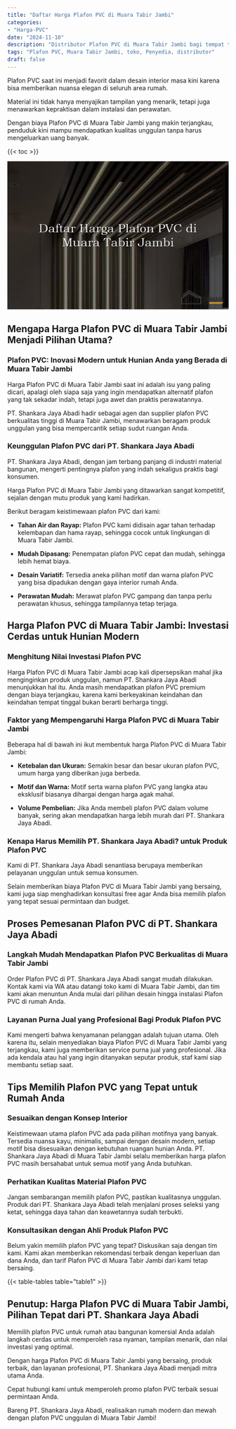 ```yaml
---
title: "Daftar Harga Plafon PVC di Muara Tabir Jambi"
categories: 
- "Harga-PVC"
date: "2024-11-10"
description: "Distributor Plafon PVC di Muara Tabir Jambi bagi tempat tinggal, perkantoran, serta ritel. Produk berkualitas, beragam motif, pilihan warna modern, beserta layanan instalasi ditangani oleh tenaga ahli ahli serta garansi resmi!|Servis penjualan Plafon PVC di Muara Tabir Jambi untuk keperluan tempat tinggal, perkantoran, atau ritel, beserta produk berkualitas dan penempatan oleh teknisi ahli dan kepastian resmi.|Pilihan Plafon PVC di Muara Tabir Jambi yang terbukti untuk rumah, office, serta ritel, dengan material terbaik dan penempatan oleh tim ahli serta garansi resmi.|Distribusi Plafon PVC di Muara Tabir Jambi bagi tempat tinggal, perkantoran, serta toko, beserta panel terbaik dan instalasi ditangani oleh tim profesional, disertai beserta jaminan resmi.}"
tags: "Plafon PVC, Muara Tabir Jambi, toko, Penyedia, distributor"
draft: false
---
```


Plafon PVC saat ini menjadi favorit dalam desain interior masa kini karena bisa memberikan nuansa elegan di seluruh area rumah.

Material ini tidak hanya menyajikan tampilan yang menarik, tetapi juga menawarkan kepraktisan dalam instalasi dan perawatan.

Dengan biaya Plafon PVC di Muara Tabir Jambi yang makin terjangkau, penduduk kini mampu mendapatkan kualitas unggulan tanpa harus mengeluarkan uang banyak.

{{< toc >}}

![Daftar Harga Plafon PVC di Muara Tabir Jambi](/images/Harga-PVC/Daftar-Harga-Plafon-PVC-di-Muara-Tabir-Jambi.png)


## Mengapa Harga Plafon PVC di Muara Tabir Jambi Menjadi Pilihan Utama?

### Plafon PVC: Inovasi Modern untuk Hunian Anda yang Berada di Muara Tabir Jambi

Harga Plafon PVC di Muara Tabir Jambi saat ini adalah isu yang paling dicari, apalagi oleh siapa saja yang ingin mendapatkan alternatif plafon yang tak sekadar indah, tetapi juga awet dan praktis perawatannya.

PT. Shankara Jaya Abadi hadir sebagai agen dan supplier plafon PVC berkualitas tinggi di Muara Tabir Jambi, menawarkan beragam produk unggulan yang bisa mempercantik setiap sudut ruangan Anda.

### Keunggulan Plafon PVC dari PT. Shankara Jaya Abadi

PT. Shankara Jaya Abadi, dengan jam terbang panjang di industri material bangunan, mengerti pentingnya plafon yang indah sekaligus praktis bagi konsumen.

Harga Plafon PVC di Muara Tabir Jambi yang ditawarkan sangat kompetitif, sejalan dengan mutu produk yang kami hadirkan.

Berikut beragam keistimewaan plafon PVC dari kami:

- **Tahan Air dan Rayap:** Plafon PVC kami didisain agar tahan terhadap kelembapan dan hama rayap, sehingga cocok untuk lingkungan di Muara Tabir Jambi.

- **Mudah Dipasang:** Penempatan plafon PVC cepat dan mudah, sehingga lebih hemat biaya.

- **Desain Variatif:** Tersedia aneka pilihan motif dan warna plafon PVC yang bisa dipadukan dengan gaya interior rumah Anda.

- **Perawatan Mudah:** Merawat plafon PVC gampang dan tanpa perlu perawatan khusus, sehingga tampilannya tetap terjaga.

## Harga Plafon PVC di Muara Tabir Jambi: Investasi Cerdas untuk Hunian Modern

### Menghitung Nilai Investasi Plafon PVC

Harga Plafon PVC di Muara Tabir Jambi acap kali dipersepsikan mahal jika menginginkan produk unggulan, namun PT. Shankara Jaya Abadi menunjukkan hal itu. Anda masih mendapatkan plafon PVC premium dengan biaya terjangkau, karena kami berkeyakinan keindahan dan keindahan tempat tinggal bukan berarti berharga tinggi.

### Faktor yang Mempengaruhi Harga Plafon PVC di Muara Tabir Jambi

Beberapa hal di bawah ini ikut membentuk harga Plafon PVC di Muara Tabir Jambi:

- **Ketebalan dan Ukuran:** Semakin besar dan besar ukuran plafon PVC, umum harga yang diberikan juga berbeda.

- **Motif dan Warna:** Motif serta warna plafon PVC yang langka atau eksklusif biasanya dihargai dengan harga agak mahal.

- **Volume Pembelian:** Jika Anda membeli plafon PVC dalam volume banyak, sering akan mendapatkan harga lebih murah dari PT. Shankara Jaya Abadi.

### Kenapa Harus Memilih PT. Shankara Jaya Abadi? untuk Produk Plafon PVC

Kami di PT. Shankara Jaya Abadi senantiasa berupaya memberikan pelayanan unggulan untuk semua konsumen.

Selain memberikan biaya Plafon PVC di Muara Tabir Jambi yang bersaing, kami juga siap menghadirkan konsultasi free agar Anda bisa memilih plafon yang tepat sesuai permintaan dan budget.

## Proses Pemesanan Plafon PVC di PT. Shankara Jaya Abadi

### Langkah Mudah Mendapatkan Plafon PVC Berkualitas di Muara Tabir Jambi

Order Plafon PVC di PT. Shankara Jaya Abadi sangat mudah dilakukan. Kontak kami via WA atau datangi toko kami di Muara Tabir Jambi, dan tim kami akan menuntun Anda mulai dari pilihan desain hingga instalasi Plafon PVC di rumah Anda.

### Layanan Purna Jual yang Profesional Bagi Produk Plafon PVC

Kami mengerti bahwa kenyamanan pelanggan adalah tujuan utama. Oleh karena itu, selain menyediakan biaya Plafon PVC di Muara Tabir Jambi yang terjangkau, kami juga memberikan service purna jual yang profesional. Jika ada kendala atau hal yang ingin ditanyakan seputar produk, staf kami siap membantu setiap saat.

## Tips Memilih Plafon PVC yang Tepat untuk Rumah Anda

### Sesuaikan dengan Konsep Interior

Keistimewaan utama plafon PVC ada pada pilihan motifnya yang banyak. Tersedia nuansa kayu, minimalis, sampai dengan desain modern, setiap motif bisa disesuaikan dengan kebutuhan ruangan hunian Anda. PT. Shankara Jaya Abadi di Muara Tabir Jambi selalu memberikan harga plafon PVC masih bersahabat untuk semua motif yang Anda butuhkan.

### Perhatikan Kualitas Material Plafon PVC

Jangan sembarangan memilih plafon PVC, pastikan kualitasnya unggulan. Produk dari PT. Shankara Jaya Abadi telah menjalani proses seleksi yang ketat, sehingga daya tahan dan keawetannya sudah terbukti.

### Konsultasikan dengan Ahli Produk Plafon PVC

Belum yakin memilih plafon PVC yang tepat? Diskusikan saja dengan tim kami. Kami akan memberikan rekomendasi terbaik dengan keperluan dan dana Anda, dan tarif Plafon PVC di Muara Tabir Jambi dari kami tetap bersaing.

{{< table-tables table="table1" >}}

## Penutup: Harga Plafon PVC di Muara Tabir Jambi, Pilihan Tepat dari PT. Shankara Jaya Abadi

Memilih plafon PVC untuk rumah atau bangunan komersial Anda adalah langkah cerdas untuk memperoleh rasa nyaman, tampilan menarik, dan nilai investasi yang optimal.

Dengan harga Plafon PVC di Muara Tabir Jambi yang bersaing, produk terbaik, dan layanan profesional, PT. Shankara Jaya Abadi menjadi mitra utama Anda.

Cepat hubungi kami untuk memperoleh promo plafon PVC terbaik sesuai permintaan Anda.

Bareng PT. Shankara Jaya Abadi, realisaikan rumah modern dan mewah dengan plafon PVC unggulan di Muara Tabir Jambi!